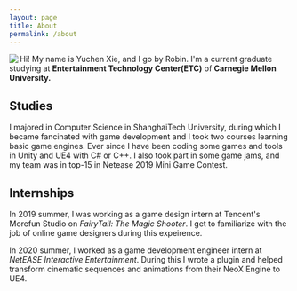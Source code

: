 ```yaml
---
layout: page
title: About
permalink: /about
---
```


<img align="left" src="{{ site.github.url }}/assets/img/RobinXie.JPG">

Hi! My name is Yuchen Xie, and I go by Robin. I'm a current graduate studying at **Entertainment Technology Center(ETC)** of **Carnegie Mellon University.**
<br clear="left"/>


<!-- ![Robin Xie][photoByChris]
 -->
## Studies
I majored in Computer Science in ShanghaiTech University, during which I became fancinated with game development and I took two courses learning basic game engines. Ever since I have been coding some games and tools in Unity and UE4 with C# or C++. I also took part in some game jams, and my team was in top-15 in Netease 2019 Mini Game Contest. 

## Internships
In 2019 summer, I was working as a game design intern at Tencent's Morefun Studio on _FairyTail: The Magic Shooter_. I get to familiarize with the job of online game designers during this expeirence. 

In 2020 summer, I worked as a game development engineer intern at _NetEASE Interactive Entertainment_. During this I wrote a plugin and helped transform cinematic sequences and animations from their NeoX Engine to UE4. 

<!-- [photoByChris]:assests/img/RobinXie.JPG -->